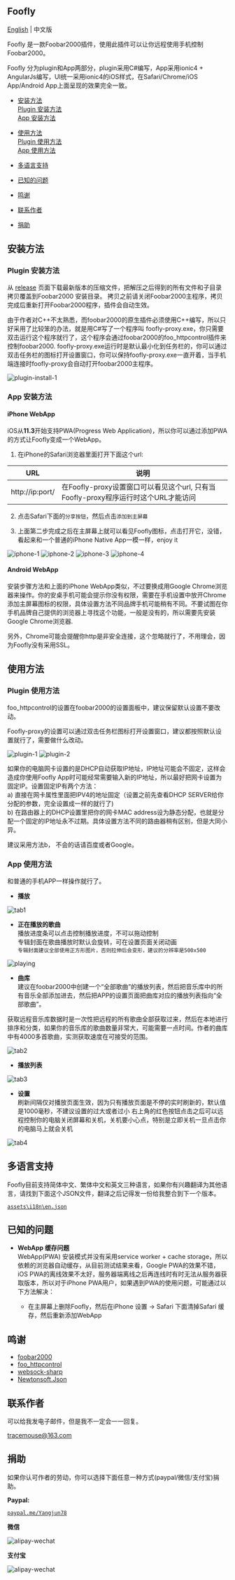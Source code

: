 ## Foofly ##

[English](README.md) | 中文版

Foofly 是一款Foobar2000插件，使用此插件可以让你远程使用手机控制Foobar2000。

Foofly 分为plugin和App两部分，plugin采用C#编写，App采用ionic4 + AngularJs编写，UI统一采用ionic4的iOS样式，在Safari/Chrome/iOS App/Android App上面呈现的效果完全一致。

- [安装方法](#安装方法)  
  [Plugin 安装方法](#Plugin-安装方法)  
  [App 安装方法](#App-安装方法)   

- [使用方法](#使用方法)   
  [Plugin 使用方法](#Plugin-使用方法)  
  [App 使用方法](#App-使用方法)   

- [多语言支持](#多语言支持)

- [已知的问题](#已知的问题)

- [鸣谢](#鸣谢)

- [联系作者](#联系作者)

- [捐助](#捐助)

## 安装方法 ##

### Plugin 安装方法 ###

从 [release](https://github.com/tracemouse/Foofly/releases) 页面下载最新版本的压缩文件，把解压之后得到的所有文件和子目录拷贝覆盖到Foobar2000 安装目录。 拷贝之前请关闭Foobar2000主程序，拷贝完成后重新打开Foobar2000程序，插件会自动生效。  

由于作者对C++不太熟悉，而foobar2000的原生插件必须使用C++编写，所以只好采用了比较笨的办法，就是用C#写了一个程序叫 foofly-proxy.exe，你只需要双击运行这个程序就行了，这个程序会通过foobar2000的foo_httpcontrol插件来控制foobar2000.  foofly-proxy.exe运行时是默认最小化到任务栏的，你可以通过双击任务栏的图标打开设置窗口，你可以保持foofly-proxy.exe一直开着，当手机端连接时foofly-proxy会自动打开foobar2000主程序。

![plugin-install-1](https://tracemouse.github.io/Foofly/assets/img/plugin-install.jpg)

### App 安装方法 ###

#### iPhone WebApp ####

iOS从**11.3**开始支持PWA(Progress Web Application)，所以你可以通过添加PWA的方式让Foofly变成一个WebApp。  
 
1) 在iPhone的Safari浏览器里面打开下面这个url:

URL  | 说明
 ---- | -----  
http://ip:port/  |  在Foofly-proxy设置窗口可以看见这个url, 只有当Foofly-proxy程序运行时这个URL才能访问

2) 点击Safari下面的`分享按钮`，然后点击`添加到主屏幕`

3) 上面第二步完成之后在主屏幕上就可以看见Foofly图标，点击打开它，没错，看起来和一个普通的iPhone Native App一模一样，enjoy it

![iphone-1](https://tracemouse.github.io/Foofly/assets/img/iphone-1.jpg)
![iphone-2](https://tracemouse.github.io/Foofly/assets/img/iphone-2.jpg)
![iphone-3](https://tracemouse.github.io/Foofly/assets/img/iphone-3.jpg)
![iphone-4](https://tracemouse.github.io/Foofly/assets/img/iphone-4.jpg)

#### Android WebApp ####

安装步骤方法和上面的iPhone WebApp类似，不过要换成用Google Chrome浏览器来操作。你的安桌手机可能会提示你没有权限，需要在手机设置中放开Chrome添加主屏幕图标的权限，具体设置方法不同品牌手机可能稍有不同。不要试图在你手机品牌自己提供的浏览器上寻找这个功能，一般是没有的，所以需要先安装Google Chrome浏览器.  

另外，Chrome可能会提醒你http是非安全连接，这个忽略就行了，不用理会，因为Foofly没有采用SSL。


## 使用方法 ##

### Plugin 使用方法 ###

foo_httpcontrol的设置在foobar2000的设置面板中，建议保留默认设置不要改动。

Foofly-proxy的设置可以通过双击任务栏图标打开设置窗口，建议都按照默认设置就行了，需要做什么改动。

![plugin-1](https://tracemouse.github.io/Foofly/assets/img/foo_httpcontrol.jpg)
![plugin-2](https://tracemouse.github.io/Foofly/assets/img/foofly-proxy.jpg)

如果你的电脑网卡设置的是DHCP自动获取IP地址，IP地址可能会不固定，这样会造成你使用Foofly App时可能经常需要输入新的IP地址，所以最好把网卡设置为固定IP。设置固定IP有两个方法：  
a) 直接在网卡属性里面把IPV4的地址固定（设置之前先查看DHCP SERVER给你分配的参数，完全设置成一样的就行了)   
b) 在路由器上的DHCP设置里把你的网卡MAC address设为静态分配，也就是分配一个固定的IP地址永不过期。具体设置方法不同的路由器稍有区别，但是大同小异。  

建议采用方法b， 不会的话请百度或者Google。


### App 使用方法 ###
和普通的手机APP一样操作就行了。


- **播放**    

![tab1](https://tracemouse.github.io/Foofly/assets/img/tab1.jpg)


- **正在播放的歌曲**    
播放进度条可以点击控制播放进度，不可以拖动控制  
专辑封面在歌曲播放时默认会旋转，可在设置页面关闭动画  
`专辑封面建议全部使用正方形图片，否则拉伸后会变形，建议的分辨率是500x500`

![playing](https://tracemouse.github.io/Foofly/assets/img/playing.jpg)


- **曲库**    
建议在foobar2000中创建一个“全部歌曲”的播放列表，然后把音乐库中的所有音乐全部添加进去，然后把APP的设置页面把曲库对应的播放列表指向“全部歌曲”。

获取远程音乐库数据时是一次性把远程的所有歌曲全部获取过来，然后在本地进行排序和分类，如果你的音乐库的歌曲数量非常大，可能需要一点时间。作者的曲库中有4000多首歌曲，实测获取速度在可接受的范围。  

![tab2](https://tracemouse.github.io/Foofly/assets/img/tab2.jpg)


- **播放列表**        

![tab3](https://tracemouse.github.io/Foofly/assets/img/tab3.jpg)


- **设置**  
刷新间隔仅对播放页面生效，因为只有播放页面是不停的实时刷新的，默认值是1000毫秒，不建议设置的过大或者过小 
右上角的红色按钮点击之后可以远程控制你的电脑关闭屏幕和关机，关机要小心点，特别是立即关机一旦点击你的电脑马上就会关机

![tab4](https://tracemouse.github.io/Foofly/assets/img/tab4.jpg)


## 多语言支持 ##

Foofly目前支持简体中文、繁体中文和英文三种语言，如果你有兴趣翻译为其他语言，请找到下面这个JSON文件，翻译之后记得发一份给我整合到下一个版本。

[`assets\i18n\en.json`](https://tracemouse.github.io/Foofly/assets/i18n/en.json)

## 已知的问题 ##

- **WebApp 缓存问题**  
WebApp(PWA) 安装模式并没有采用service worker + cache storage，所以依赖的浏览器自动缓存，从目前测试结果来看，Google PWA的效果不错，iOS PWA的离线效果不太好，服务器端离线之后再连线时有时无法从服务器获取版本，所以对于iPhone PWA用户，如果遇到PWA的使用问题，可能通过以下方法解决：

   - 在主屏幕上删除Foofly，然后在iPhone 设置 -> Safari 下面清掉Safari 缓存，然后重新添加WebApp


## 鸣谢 ##

- [foobar2000](http://www.foobar2000.org/) 
- [foo_httpcontrol](http://wiki.hydrogenaud.io/index.php?title=Foobar2000:Components_0.9/HTTP_Control_(foo_httpcontrol))
- [websock-sharp](https://github.com/sta/websocket-sharp)
- [Newtonsoft.Json](https://github.com/JamesNK/Newtonsoft.Json)


## 联系作者 ##

可以给我发电子邮件，但是我不一定会一一回复。  

<tracemouse@163.com>

## 捐助 ##

如果你认可作者的劳动，你可以选择下面任意一种方式(paypal/微信/支付宝)捐助。

**Paypal:**  

[`paypal.me/Yangjun78`](https://paypal.me/Yangjun78)

**微信**

![alipay-wechat](https://tracemouse.github.io/Foofly/assets/img/wechat.png)

**支付宝**

![alipay-wechat](https://tracemouse.github.io/Foofly/assets/img/alipay.png)